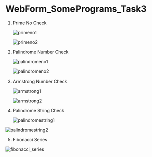 # WebForm_SomePrograms_Task3

1. Prime No Check

    ![primeno1](https://github.com/thedevsafaf/some-programs-webforms-asp-dot-net/assets/85129653/eb3e8ad3-a2f8-44cf-9f02-6930767a8e55)
   
    ![primeno2](https://github.com/thedevsafaf/some-programs-webforms-asp-dot-net/assets/85129653/b6d31d67-d2ba-4257-8b08-04ce2b81e10d)

2. Palindrome Number Check

   ![palindromeno1](https://github.com/thedevsafaf/some-programs-webforms-asp-dot-net/assets/85129653/eda4af00-47e7-486c-9ebb-fafacab23f51)
   
   ![palindromeno2](https://github.com/thedevsafaf/some-programs-webforms-asp-dot-net/assets/85129653/2c869735-97d6-451e-8a74-10885b67c6c4)

3. Armstrong Number Check

    ![armstrong1](https://github.com/thedevsafaf/some-programs-webforms-asp-dot-net/assets/85129653/e05e8d97-3683-4cc5-88a1-727cd6db8abc)
  
    ![armstrong2](https://github.com/thedevsafaf/some-programs-webforms-asp-dot-net/assets/85129653/e0207817-3afe-43dd-97c7-a65d9411f4e6)

4. Palindrome String Check

   ![palindromestring1](https://github.com/thedevsafaf/some-programs-webforms-asp-dot-net/assets/85129653/7ec3d082-ff74-4603-8825-0fafc9c9be48)

![palindromestring2](https://github.com/thedevsafaf/some-programs-webforms-asp-dot-net/assets/85129653/5fd0c21d-139b-4e8d-9c61-aa9e7bf02e9c)

5. Fibonacci Series
    
![fibonacci_series](https://github.com/thedevsafaf/some-programs-webforms-asp-dot-net/assets/85129653/1ef31d43-6cc8-4850-acc9-af6f0a3e3232)



